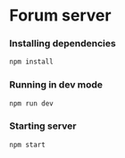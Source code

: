 # Forum server


### Installing dependencies

```sh
npm install
```

### Running in dev mode

```sh
npm run dev
```

### Starting server

```sh
npm start
```
